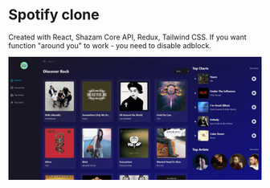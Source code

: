 # Spotify clone
Created with React, Shazam Core API, Redux, Tailwind CSS. If you want function "around you" to work - you need to disable adblock.

<img src='preview.jpg' alt='preview' />
